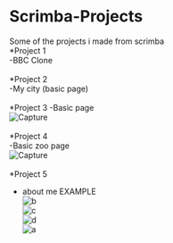 # Scrimba-Projects<br>
Some of the projects i made from scrimba <br>
*Project 1 <br>
-BBC Clone <br>
<br>
*Project 2 <br>
-My city (basic page)<br>
<br>
*Project 3 </h3>
-Basic page <br>
![Capture](https://github.com/VBlazhenko/Scrimba-Projects/assets/78543274/863468d8-139a-4c2d-9d67-b4da444bd092)<br>
<br>
*Project 4 <br>
-Basic zoo page <br>
![Capture](https://github.com/VBlazhenko/Scrimba-Projects/assets/78543274/c763da84-0632-4250-8a1e-801a146e11d5)<br>
<br>
*Project 5 <br>
- about me EXAMPLE<br>
![b](https://github.com/VBlazhenko/Scrimba-Projects/assets/78543274/018c1959-52b0-4f2b-a674-e7debd10b60b)<br>
![c](https://github.com/VBlazhenko/Scrimba-Projects/assets/78543274/09fc3cdc-eed8-470c-8c88-645862ec2c52)<br>
![d](https://github.com/VBlazhenko/Scrimba-Projects/assets/78543274/30eda213-e683-41a6-9110-02f72ebf0687)<br>
![a](https://github.com/VBlazhenko/Scrimba-Projects/assets/78543274/6d46bfc6-30c3-4460-a4dd-9e784c18bf49)<br>
<br>

